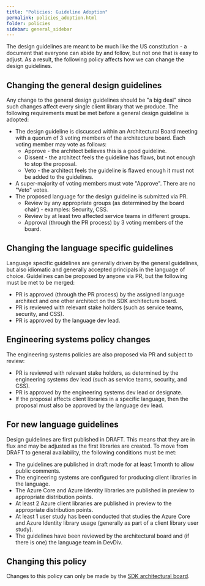```yaml
---
title: "Policies: Guideline Adoption"
permalink: policies_adoption.html
folder: policies
sidebar: general_sidebar
---
```


The design guidelines are meant to be much like the US constitution - a document that everyone can abide by and follow, but not one that is easy to adjust.  As a result, the following policy affects how we can change the design guidelines.

## Changing the general design guidelines

Any change to the general design guidelines should be "a big deal" since such changes affect every single client library that we produce.  The following requirements must be met before a general design guideline is adopted:

* The design guideline is discussed within an Architectural Board meeting with a quorum of 3 voting members of the architecture board.  Each voting member may vote as follows:
    * Approve - the architect believes this is a good guideline.
    * Dissent - the architect feels the guideline has flaws, but not enough to stop the proposal.
    * Veto - the architect feels the guideline is flawed enough it must not be added to the guidelines.
* A super-majority of voting members must vote "Approve".  There are no "Veto" votes.
* The proposed language for the design guideline is submitted via PR.
    * Review by any appropriate groups (as determined by the board chair) - examples: Security, CSS.
    * Review by at least two affected service teams in different groups.
    * Approval (through the PR process) by 3 voting members of the board.

## Changing the language specific guidelines

Language specific guidelines are generally driven by the general guidelines, but also idiomatic and generally accepted principals in the language of choice.  Guidelines can be proposed by anyone via PR, but the following must be met to be merged:

* PR is approved (through the PR process) by the assigned language architect and one other architect on the SDK architecture board.
* PR is reviewed with relevant stake holders (such as service teams, security, and CSS).
* PR is approved by the language dev lead.

## Engineering systems policy changes

The engineering systems policies are also proposed via PR and subject to review:

* PR is reviewed with relevant stake holders, as determined by the engineering systems dev lead (such as service teams, security, and CSS).
* PR is approved by the engineering systems dev lead or designate.
* If the proposal affects client libraries in a specific language, then the proposal must also be approved by the language dev lead.

## For new language guidelines

Design guidelines are first published in DRAFT.  This means that they are in flux and may be adjusted as the first libraries are created.  To move from DRAFT to general availability, the following conditions must be met:

* The guidelines are published in draft mode for at least 1 month to allow public comments.
* The engineering systems are configured for producing client libraries in the language.
* The Azure Core and Azure Identity libraries are published in preview to appropriate distribution points.
* At least 2 Azure client libraries are published in preview to the appropriate distribution points.
* At least 1 user study has been conducted that studies the Azure Core and Azure Identity library usage (generally as part of a client library user study).
* The guidelines have been reviewed by the architectural board and (if there is one) the language team in DevDiv.

## Changing this policy

Changes to this policy can only be made by the [SDK architectural board](mailto:adparch@microsoft.com).

